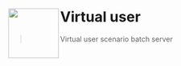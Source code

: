# Virtual user <img src="https://avatars.githubusercontent.com/u/149151221?s=200&v=4" height = 100 align = left>

> Virtual user scenario batch server
